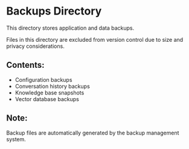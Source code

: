 # Backups Directory

This directory stores application and data backups.

Files in this directory are excluded from version control due to size and privacy considerations.

## Contents:
- Configuration backups
- Conversation history backups
- Knowledge base snapshots
- Vector database backups

## Note:
Backup files are automatically generated by the backup management system.
